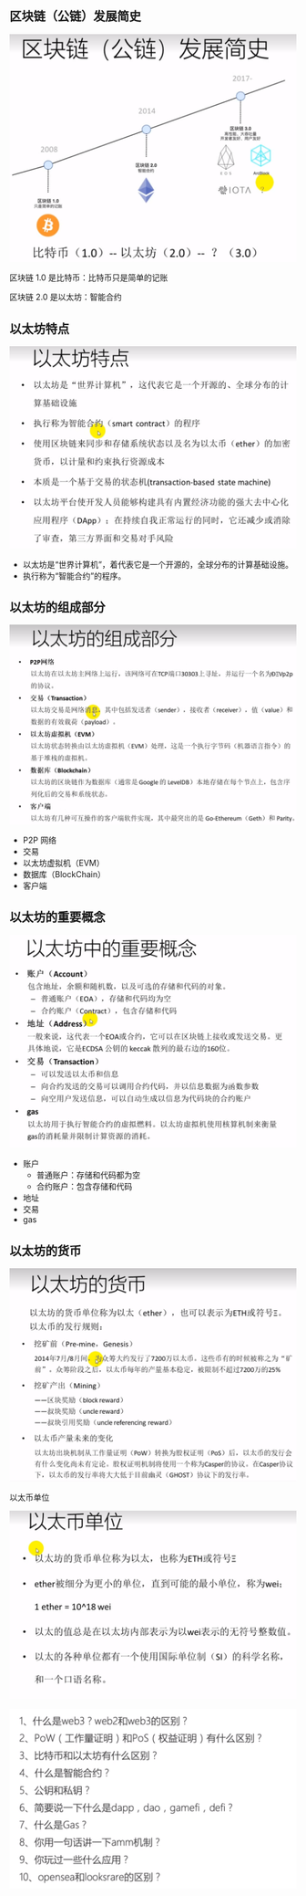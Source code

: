 ## 区块链（公链）发展简史

![image-20230408145813622](img/image-20230408145813622.png)

区块链 1.0 是比特币：比特币只是简单的记账

区块链 2.0 是以太坊：智能合约



## 以太坊特点

![image-20230408154417244](img/image-20230408154417244.png)

- 以太坊是“世界计算机”，着代表它是一个开源的，全球分布的计算基础设施。
- 执行称为“智能合约”的程序。





## 以太坊的组成部分

![image-20230408154347103](img/image-20230408154347103.png)

- P2P 网络
- 交易
- 以太坊虚拟机（EVM）
- 数据库（BlockChain）
- 客户端



## 以太坊的重要概念

![image-20230408154316244](img/image-20230408154316244.png)

- 账户
  - 普通账户：存储和代码都为空
  - 合约账户：包含存储和代码
- 地址
- 交易
- gas



## 以太坊的货币

![image-20230408154506820](img/image-20230408154506820.png)

 





以太币单位

![image-20230408174402258](img/image-20230408174402258.png)



![image-20230408195338034](img/image-20230408195338034.png)



